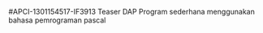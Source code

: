 #APCI-1301154517-IF3913
 Teaser DAP
            Program sederhana menggunakan bahasa pemrograman pascal
